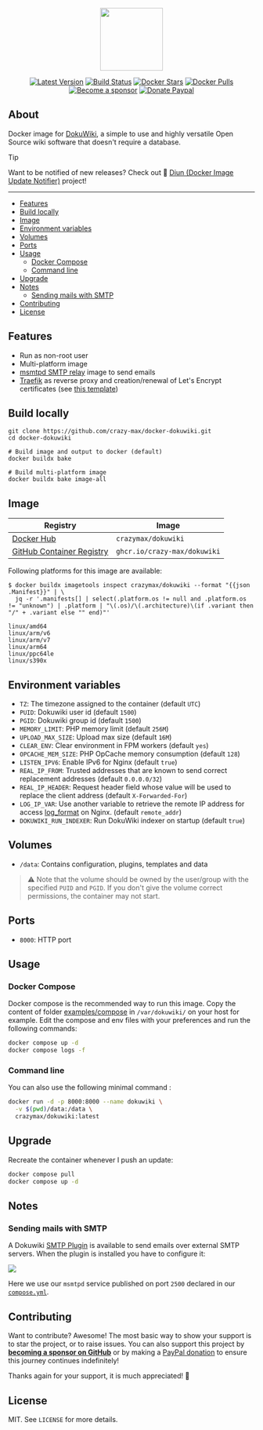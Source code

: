 <p align="center"><a href="https://github.com/crazy-max/docker-dokuwiki" target="_blank"><img height="128" src="https://raw.githubusercontent.com/crazy-max/docker-dokuwiki/master/.github/docker-dokuwiki.jpg"></a></p>

<p align="center">
  <a href="https://hub.docker.com/r/crazymax/dokuwiki/tags?page=1&ordering=last_updated"><img src="https://img.shields.io/github/v/tag/crazy-max/docker-dokuwiki?label=version&style=flat-square" alt="Latest Version"></a>
  <a href="https://github.com/crazy-max/docker-dokuwiki/actions?workflow=build"><img src="https://img.shields.io/github/actions/workflow/status/crazy-max/docker-dokuwiki/build.yml?branch=master&&label=build&logo=github&style=flat-square" alt="Build Status"></a>
  <a href="https://hub.docker.com/r/crazymax/dokuwiki/"><img src="https://img.shields.io/docker/stars/crazymax/dokuwiki.svg?style=flat-square&logo=docker" alt="Docker Stars"></a>
  <a href="https://hub.docker.com/r/crazymax/dokuwiki/"><img src="https://img.shields.io/docker/pulls/crazymax/dokuwiki.svg?style=flat-square&logo=docker" alt="Docker Pulls"></a>
  <br /><a href="https://github.com/sponsors/crazy-max"><img src="https://img.shields.io/badge/sponsor-crazy--max-181717.svg?logo=github&style=flat-square" alt="Become a sponsor"></a>
  <a href="https://www.paypal.me/crazyws"><img src="https://img.shields.io/badge/donate-paypal-00457c.svg?logo=paypal&style=flat-square" alt="Donate Paypal"></a>
</p>

## About

Docker image for [DokuWiki](https://www.dokuwiki.org/dokuwiki), a simple to use
and highly versatile Open Source wiki software that doesn't require a database.

> [!TIP]
> Want to be notified of new releases? Check out 🔔 [Diun (Docker Image Update Notifier)](https://github.com/crazy-max/diun)
> project!

___

* [Features](#features)
* [Build locally](#build-locally)
* [Image](#image)
* [Environment variables](#environment-variables)
* [Volumes](#volumes)
* [Ports](#ports)
* [Usage](#usage)
  * [Docker Compose](#docker-compose)
  * [Command line](#command-line)
* [Upgrade](#upgrade)
* [Notes](#notes)
  * [Sending mails with SMTP](#sending-mails-with-smtp)
* [Contributing](#contributing)
* [License](#license)

## Features

* Run as non-root user
* Multi-platform image
* [msmtpd SMTP relay](https://github.com/crazy-max/docker-msmtpd) image to send emails
* [Traefik](https://github.com/containous/traefik-library-image) as reverse proxy and creation/renewal of Let's Encrypt certificates (see [this template](examples/traefik))

## Build locally

```shell
git clone https://github.com/crazy-max/docker-dokuwiki.git
cd docker-dokuwiki

# Build image and output to docker (default)
docker buildx bake

# Build multi-platform image
docker buildx bake image-all
```

## Image

| Registry                                                                                            | Image                        |
|-----------------------------------------------------------------------------------------------------|------------------------------|
| [Docker Hub](https://hub.docker.com/r/crazymax/dokuwiki/)                                           | `crazymax/dokuwiki`          |
| [GitHub Container Registry](https://github.com/users/crazy-max/packages/container/package/dokuwiki) | `ghcr.io/crazy-max/dokuwiki` |

Following platforms for this image are available:

```
$ docker buildx imagetools inspect crazymax/dokuwiki --format "{{json .Manifest}}" | \
  jq -r '.manifests[] | select(.platform.os != null and .platform.os != "unknown") | .platform | "\(.os)/\(.architecture)\(if .variant then "/" + .variant else "" end)"'

linux/amd64
linux/arm/v6
linux/arm/v7
linux/arm64
linux/ppc64le
linux/s390x
```

## Environment variables

* `TZ`: The timezone assigned to the container (default `UTC`)
* `PUID`: Dokuwiki user id (default `1500`)
* `PGID`: Dokuwiki group id (default `1500`)
* `MEMORY_LIMIT`: PHP memory limit (default `256M`)
* `UPLOAD_MAX_SIZE`: Upload max size (default `16M`)
* `CLEAR_ENV`: Clear environment in FPM workers (default `yes`)
* `OPCACHE_MEM_SIZE`: PHP OpCache memory consumption (default `128`)
* `LISTEN_IPV6`: Enable IPv6 for Nginx (default `true`)
* `REAL_IP_FROM`: Trusted addresses that are known to send correct replacement addresses (default `0.0.0.0/32`)
* `REAL_IP_HEADER`: Request header field whose value will be used to replace the client address (default `X-Forwarded-For`)
* `LOG_IP_VAR`: Use another variable to retrieve the remote IP address for access [log_format](http://nginx.org/en/docs/http/ngx_http_log_module.html#log_format) on Nginx. (default `remote_addr`)
* `DOKUWIKI_RUN_INDEXER`: Run DokuWiki indexer on startup (default `true`)

## Volumes

* `/data`: Contains configuration, plugins, templates and data

> :warning: Note that the volume should be owned by the user/group with the
> specified `PUID` and `PGID`. If you don't give the volume correct permissions,
> the container may not start.

## Ports

* `8000`: HTTP port

## Usage

### Docker Compose

Docker compose is the recommended way to run this image. Copy the content of
folder [examples/compose](examples/compose) in `/var/dokuwiki/` on your host
for example. Edit the compose and env files with your preferences and run the
following commands:

```bash
docker compose up -d
docker compose logs -f
```

### Command line

You can also use the following minimal command :

```bash
docker run -d -p 8000:8000 --name dokuwiki \
  -v $(pwd)/data:/data \
  crazymax/dokuwiki:latest
```

## Upgrade

Recreate the container whenever I push an update:

```bash
docker compose pull
docker compose up -d
```

## Notes

### Sending mails with SMTP

A Dokuwiki [SMTP Plugin](https://www.dokuwiki.org/plugin:smtp) is available to
send emails over external SMTP servers. When the plugin is installed you have
to configure it:

![](.github/smtp-settings.png)

Here we use our `msmtpd` service published on port `2500` declared in our
[`compose.yml`](examples/compose/compose.yml).

## Contributing

Want to contribute? Awesome! The most basic way to show your support is to star
the project, or to raise issues. You can also support this project by [**becoming a sponsor on GitHub**](https://github.com/sponsors/crazy-max)
or by making a [PayPal donation](https://www.paypal.me/crazyws) to ensure this
journey continues indefinitely!

Thanks again for your support, it is much appreciated! :pray:

## License

MIT. See `LICENSE` for more details.
